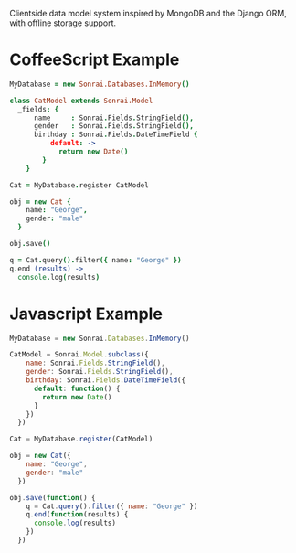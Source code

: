 Clientside data model system inspired by MongoDB and the Django ORM, with offline storage support.

CoffeeScript Example
======
```CoffeeScript
MyDatabase = new Sonrai.Databases.InMemory()

class CatModel extends Sonrai.Model
  _fields: {
      name     : Sonrai.Fields.StringField(),
      gender   : Sonrai.Fields.StringField(),
      birthday : Sonrai.Fields.DateTimeField {
          default: ->
            return new Date()
        }
    }

Cat = MyDatabase.register CatModel

obj = new Cat {
    name: "George",
    gender: "male"
  }

obj.save()

q = Cat.query().filter({ name: "George" })
q.end (results) ->
  console.log(results)
```

Javascript Example
======
```JavaScript
MyDatabase = new Sonrai.Databases.InMemory()

CatModel = Sonrai.Model.subclass({
    name: Sonrai.Fields.StringField(),
    gender: Sonrai.Fields.StringField(),
    birthday: Sonrai.Fields.DateTimeField({
      default: function() {
        return new Date()
      }
    })
  })

Cat = MyDatabase.register(CatModel)

obj = new Cat({
    name: "George",
    gender: "male"
  })

obj.save(function() {
    q = Cat.query().filter({ name: "George" })
    q.end(function(results) {
      console.log(results)
    })
  })
```
